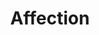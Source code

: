 ---
sw-dress-id: affection
sw-dress-collection-id: tender-is-the-touch
sw-dress-name: &title Affection
sw-dress-designer: Mia Chael
sw-dress-producer: Steff Wedding
sw-dress-colors:
  - по желание
sw-dress-sizes: от XS до 5XL
sw-dress-model-size: M, шампанско
sw-dress-price: 1005
sw-dress-description: &desc |-
  Изчистена линия с бутиково излъчване. Рокля Affection впечатлява със семпли, но отличаващи се детайли като луксозна дантела, едно рамо и стилна цепка. Кройката на роклята подчертава извивките на тялото нежно и се разкроява свободно в долната си част за една ефектна визия, която не прави компромис с удобството.

  Възможни са леки промени по дизайна.
sw-dress-photos:
  - cover
  - front
  - back
  - detail

title: *title
description: *desc
layout: dress
image: /assets/images/dresses/affection-front-1280.JPG
permalink: /dresses/affection
---